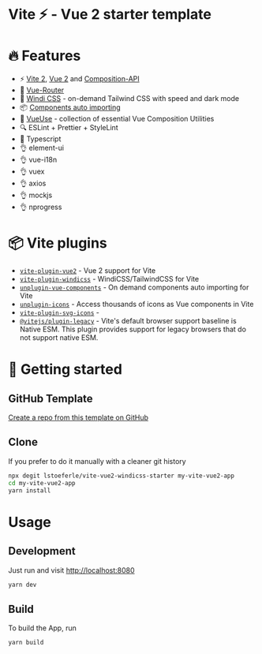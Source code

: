 # Vite ⚡ - Vue 2 starter template

# 🔥 Features

- ⚡️ [Vite 2](https://github.com/vitejs/vite), [Vue 2](https://github.com/vuejs/vue) and [Composition-API](https://github.com/vuejs/composition-api)
- 🚦 [Vue-Router](https://github.com/vuejs/vue-router)
- 🎨 [Windi CSS](https://github.com/windicss/vite-plugin-windicss) - on-demand Tailwind CSS with speed and dark mode
- 📦 [Components auto importing](https://github.com/antfu/unplugin-vue-components)
- 🧰 [VueUse](https://github.com/vueuse/vueuse) - collection of essential Vue Composition Utilities
- 🔍 ESLint + Prettier + StyleLint
- 🦾 Typescript
- 👌 element-ui
- 👌 vue-i18n
- 👌 vuex
- 👌 axios
- 👌 mockjs
- 👌 nprogress

# 📦 Vite plugins

- [`vite-plugin-vue2`](https://github.com/underfin/vite-plugin-vue2) -
  Vue 2 support for Vite
- [`vite-plugin-windicss`](https://github.com/windicss/vite-plugin-windicss) -
  WindiCSS/TailwindCSS for Vite
- [`unplugin-vue-components`](https://github.com/antfu/unplugin-vue-components) -
  On demand components auto importing for Vite
- [`unplugin-icons`](https://github.com/antfu/unplugin-icons) -
  Access thousands of icons as Vue components in Vite
- [`vite-plugin-svg-icons`](https://github.com/vbenjs/vite-plugin-svg-icons/blob/HEAD/README.zh_CN.md) -
- [`@vitejs/plugin-legacy`](https://www.npmjs.com/package/@vitejs/plugin-legacy) -
  Vite's default browser support baseline is Native ESM. This plugin provides support for legacy browsers that do not support native ESM.

# 🚀 Getting started

## GitHub Template

[Create a repo from this template on GitHub](https://github.com/lstoeferle/vite-vue2-windicss-starter/generate)

## Clone

If you prefer to do it manually with a cleaner git history

```bash
npx degit lstoeferle/vite-vue2-windicss-starter my-vite-vue2-app
cd my-vite-vue2-app
yarn install
```

# Usage

## Development

Just run and visit [http://localhost:8080](http://localhost:8080)

```bash
yarn dev
```

## Build

To build the App, run

```bash
yarn build
```
